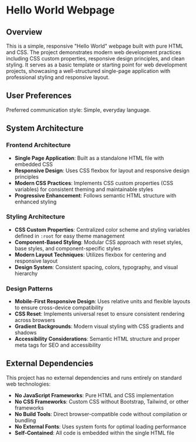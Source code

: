 # Hello World Webpage

## Overview

This is a simple, responsive "Hello World" webpage built with pure HTML and CSS. The project demonstrates modern web development practices including CSS custom properties, responsive design principles, and clean styling. It serves as a basic template or starting point for web development projects, showcasing a well-structured single-page application with professional styling and responsive layout.

## User Preferences

Preferred communication style: Simple, everyday language.

## System Architecture

### Frontend Architecture
- **Single Page Application**: Built as a standalone HTML file with embedded CSS
- **Responsive Design**: Uses CSS flexbox for layout and responsive design principles
- **Modern CSS Practices**: Implements CSS custom properties (CSS variables) for consistent theming and maintainable styles
- **Progressive Enhancement**: Follows semantic HTML structure with enhanced styling

### Styling Architecture
- **CSS Custom Properties**: Centralized color scheme and styling variables defined in `:root` for easy theme management
- **Component-Based Styling**: Modular CSS approach with reset styles, base styles, and component-specific styles
- **Modern Layout Techniques**: Utilizes flexbox for centering and responsive layout
- **Design System**: Consistent spacing, colors, typography, and visual hierarchy

### Design Patterns
- **Mobile-First Responsive Design**: Uses relative units and flexible layouts to ensure cross-device compatibility
- **CSS Reset**: Implements universal reset to ensure consistent rendering across browsers
- **Gradient Backgrounds**: Modern visual styling with CSS gradients and shadows
- **Accessibility Considerations**: Semantic HTML structure and proper meta tags for SEO and accessibility

## External Dependencies

This project has no external dependencies and runs entirely on standard web technologies:

- **No JavaScript Frameworks**: Pure HTML and CSS implementation
- **No CSS Frameworks**: Custom CSS without Bootstrap, Tailwind, or other frameworks
- **No Build Tools**: Direct browser-compatible code without compilation or bundling
- **No External Fonts**: Uses system fonts for optimal loading performance
- **Self-Contained**: All code is embedded within the single HTML file